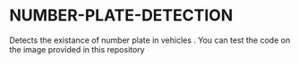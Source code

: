 # NUMBER-PLATE-DETECTION
Detects the existance of number plate in vehicles .
You can  test the code on the image provided in this repository
